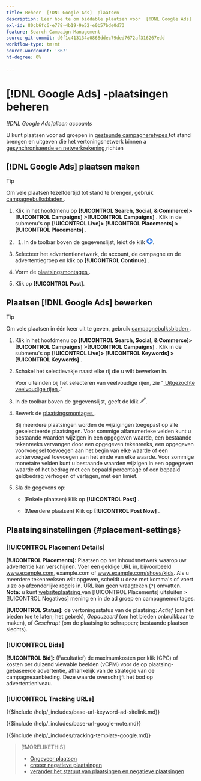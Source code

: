 ```yaml
---
title: Beheer  [!DNL Google Ads]  plaatsen
description: Leer hoe te om biddable plaatsen voor  [!DNL Google Ads]  ad groepen tot stand te brengen en te beheren.
exl-id: 80cb6fc6-e778-4b19-9e52-e0b57bde0d73
feature: Search Campaign Management
source-git-commit: d0f1c413134a0868ddec79ded7672af316267edd
workflow-type: tm+mt
source-wordcount: '367'
ht-degree: 0%

---
```


# [!DNL Google Ads] -plaatsingen beheren

*[!DNL Google Ads]alleen accounts*

U kunt plaatsen voor ad groepen in [ gesteunde campagneretypes ](/help/search-social-commerce/introduction/supported-inventory.md) tot stand brengen en uitgeven die het vertoningsnetwerk binnen a [ gesynchroniseerde en netwerkrekening ](/help/search-social-commerce/campaign-management/accounts/ad-network-account-about.md) richten

## [!DNL Google Ads] plaatsen maken

>[!TIP]
>
>Om vele plaatsen tezelfdertijd tot stand te brengen, gebruik [ campagnebulksbladen ](/help/search-social-commerce/campaign-management/bulksheets/bulksheet-about.md).

1. Klik in het hoofdmenu op **[!UICONTROL Search, Social, & Commerce]> [!UICONTROL Campaigns] >[!UICONTROL Campaigns]** . Klik in de submenu&#39;s op **[!UICONTROL Live]> [!UICONTROL Placements] >[!UICONTROL Placements]** .

1. 
   1. In de toolbar boven de gegevenslijst, leidt de klik ![ ](/help/search-social-commerce/assets/add.png " tot ").

1. Selecteer het advertentienetwerk, de account, de campagne en de advertentiegroep en klik op **[!UICONTROL Continue]** .

1. Vorm de [ plaatsingsmontages ](#placement-settings).

1. Klik op **[!UICONTROL Post]**.

## Plaatsen [!DNL Google Ads] bewerken

>[!TIP]
>
>Om vele plaatsen in één keer uit te geven, gebruik [ campagnebulksbladen ](/help/search-social-commerce/campaign-management/bulksheets/bulksheet-about.md).

1. Klik in het hoofdmenu op **[!UICONTROL Search, Social, & Commerce]> [!UICONTROL Campaigns] >[!UICONTROL Campaigns]** . Klik in de submenu&#39;s op **[!UICONTROL Live]> [!UICONTROL Keywords] >[!UICONTROL Keywords]** .

1. Schakel het selectievakje naast elke rij die u wilt bewerken in.

   Voor uiteinden bij het selecteren van veelvoudige rijen, zie &quot;[ Uitgezochte veelvoudige rijen ](/help/search-social-commerce/common-tasks/navigation-editing-selection/multiple-rows-select.md).&quot;

1. In de toolbar boven de gegevenslijst, geeft de klik ![ ](/help/search-social-commerce/assets/edit.png " uit ").

1. Bewerk de [ plaatsingsmontages ](#placement-settings).

   Bij meerdere plaatsingen worden de wijzigingen toegepast op alle geselecteerde plaatsingen. Voor sommige alfanumerieke velden kunt u bestaande waarden wijzigen in een opgegeven waarde, een bestaande tekenreeks vervangen door een opgegeven tekenreeks, een opgegeven voorvoegsel toevoegen aan het begin van elke waarde of een achtervoegsel toevoegen aan het einde van elke waarde. Voor sommige monetaire velden kunt u bestaande waarden wijzigen in een opgegeven waarde of het bedrag met een bepaald percentage of een bepaald geldbedrag verhogen of verlagen, met een limiet.

1. Sla de gegevens op:

   * (Enkele plaatsen) Klik op **[!UICONTROL Post]** .

   * (Meerdere plaatsen) Klik op **[!UICONTROL Post Now]** .

## Plaatsingsinstellingen {#placement-settings}

### [!UICONTROL Placement Details]

**[!UICONTROL Placements]:** Plaatsen op het inhoudsnetwerk waarop uw advertentie kan verschijnen. Voer een geldige URL in, bijvoorbeeld www.example.com, example.com of www.example.com/shoes/kids. Als u meerdere tekenreeksen wilt opgeven, scheidt u deze met komma&#39;s of voert u ze op afzonderlijke regels in. URL kan geen vraagteken (`?`) omvatten. **Nota:** u kunt [ websiteplaatsing ](placement-negative-create.md) van [!UICONTROL Placements] uitsluiten > [!UICONTROL Negatives] mening en in de ad groep en campagnemontages.

**[!UICONTROL Status]:** de vertoningsstatus van de plaatsing: *Actief* (om het bieden toe te laten; het gebrek), *Gepauzeerd* (om het bieden onbruikbaar te maken), of *Geschrapt* (om de plaatsing te schrappen; bestaande plaatsen slechts).

### [!UICONTROL Bids]

**[!UICONTROL Bid]:** (Facultatief) de maximumkosten per klik (CPC) of kosten per duizend viewable beelden (vCPM) voor de op plaatsing-gebaseerde advertentie, afhankelijk van de strategie van de campagneaanbieding. Deze waarde overschrijft het bod op advertentieniveau.

<!-- If the placement is in a standard optimized portfolio, then the specified bid is applied for one day. Afterward, the optimization capability places bids according to its own calculations. -->

### [!UICONTROL Tracking URLs]

<!-- **[!UICONTROL Base URL]:** -->

{{$include /help/_includes/base-url-keyword-ad-sitelink.md}}

<!-- note -->

{{$include /help/_includes/base-url-google-note.md}}

<!-- **[!UICONTROL Tracking Template]:** -->

{{$include /help/_includes/tracking-template-google.md}}

>[!MORELIKETHIS]
>
>* [ Ongeveer plaatsen ](placement-about.md)
>* [ creeer negatieve plaatsingen ](placement-negative-create.md)
>* [ verander het statuut van plaatsingen en negatieve plaatsingen ](placement-status-edit.md)
